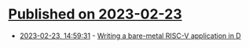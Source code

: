 # [Published on 2023-02-23](index.md)

* [2023-02-23, 14:59:31](https://lobste.rs/s/qhomfq/writing_bare_metal_risc_v_application_d) - [Writing a bare-metal RISC-V application in D](https://zyedidia.github.io/blog/posts/1-d-baremetal/)
